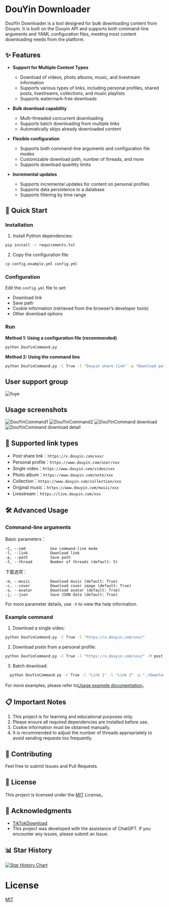 # DouYin Downloader

DouYin Downloader is a tool designed for bulk downloading content from Douyin. It is built on the Douyin API and supports both command-line arguments and YAML configuration files, meeting most content downloading needs from the platform.

## ✨ Features

- **Support for Multiple Content Types**
  - Download of videos, photo albums, music, and livestream information
  - Supports various types of links, including personal profiles, shared posts, livestreams, collections, and music playlists
  - Supports watermark-free downloads
  
- **Bulk download capability**
  - Multi-threaded concurrent downloading
  - Supports batch downloading from multiple links
  - Automatically skips already downloaded content
  
- **Flexible configuration**
  - Supports both command-line arguments and configuration file modes
  - Customizable download path, number of threads, and more
  - Supports download quantity limits
  
- **Incremental updates**
  - Supports incremental updates for content on personal profiles
  - Supports data persistence to a database
  - Supports filtering by time range

## 🚀 Quick Start

### Installation

1. Install Python dependencies:
```bash
pip install -r requirements.txt
```

2. Copy the configuration file:
```bash
cp config.example.yml config.yml
```

### Configuration

Edit the `config.yml` file to set:
- Download link
- Save path
- Cookie information (retrieved from the browser’s developer tools)
- Other download options

### Run 

**Method 1: Using a configuration file (recommended)**
```bash
python DouYinCommand.py
```

**Method 2: Using the command line**
```bash
python DouYinCommand.py -C True -l "Douyin share link" -p "Download path"
```

## User support group

![fuye](img/fuye.png)

## Usage screenshots

![DouYinCommand1](img/DouYinCommand1.png)
![DouYinCommand2](img/DouYinCommand2.png)
![DouYinCommand download](img/DouYinCommanddownload.jpg)
![DouYinCommand download detail](img/DouYinCommanddownloaddetail.jpg)

## 📝 Supported link types

- Post share link：`https://v.douyin.com/xxx/`
- Personal profile：`https://www.douyin.com/user/xxx`
- Single video：`https://www.douyin.com/video/xxx`
- Photo album：`https://www.douyin.com/note/xxx`
- Collection：`https://www.douyin.com/collection/xxx`
- Original music：`https://www.douyin.com/music/xxx`
- Livestream：`https://live.douyin.com/xxx`

## 🛠️ Advanced Usage

### Command-line arguments

Basic parameters：
```
-C, --cmd           Use command-line mode
-l, --link          Download link
-p, --path          Save path
-t, --thread        Number of threads (default: 5)
```

下载选项：
```
-m, --music         Download music (default: True)
-c, --cover         Download cover image (default: True)
-a, --avatar        Download avatar (default: True)
-j, --json          Save JSON data (default: True)
```

For more parameter details, use `-h` to view the help information.

### Example command

1. Download a single video:
```bash
python DouYinCommand.py -C True -l "https://v.douyin.com/xxx/"
```

2. Download posts from a personal profile:
```bash
python DouYinCommand.py -C True -l "https://v.douyin.com/xxx/" -M post
```

3. Batch download:
```bash
  python DouYinCommand.py -C True -l "Link 1" -l "Link 2" -p "./downloads"
```

For more examples, please refer to[Usage example documentation](docs/examples.md)。

## 📋 Important Notes

1. This project is for learning and educational purposes only.
2. Please ensure all required dependencies are installed before use.
3. Cookie information must be obtained manually.
4. It is recommended to adjust the number of threads appropriately to avoid sending requests too frequently.

## 🤝 Contributing

Feel free to submit Issues and Pull Requests.

## 📜 License

This project is licensed under the [MIT](LICENSE) License。

## 🙏 Acknowledgments

- [TikTokDownload](https://github.com/Johnserf-Seed/TikTokDownload)
- This project was developed with the assistance of ChatGPT. If you encounter any issues, please submit an Issue.

## 📊 Star History

[![Star History Chart](https://api.star-history.com/svg?repos=jiji262/douyin-downloader&type=Date)](https://star-history.com/#jiji262/douyin-downloader&Date)




# License

[MIT](https://opensource.org/licenses/MIT) 

